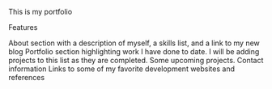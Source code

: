 This is my portfolio 

Features

About section with a description of myself, a skills list, and a link to my new blog
Portfolio section highlighting work I have done to date. I will be adding projects to this list as they are completed. Some upcoming projects.
Contact information
Links to some of my favorite development websites and references
